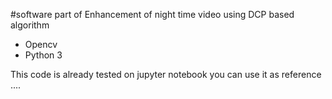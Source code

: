 #software part of Enhancement of night time video using DCP based algorithm

- Opencv
- Python 3

This code is already tested on jupyter notebook you can use it as reference ....
